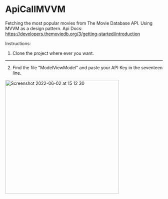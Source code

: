 # ApiCallMVVM

Fetching the most popular movies from The Movie Database API. Using MVVM as a design pattern.
Api Docs: https://developers.themoviedb.org/3/getting-started/introduction

Instructions:

1) Clone the project where ever you want.

---

2) Find the file "ModelViewModel" and paste your API Key in the seventeen line.


<img width="363" alt="Screenshot 2022-06-02 at 15 12 30" src="https://user-images.githubusercontent.com/15786157/171637083-65f4cca6-1a88-4bb7-b78a-bdc8386563c1.png">
